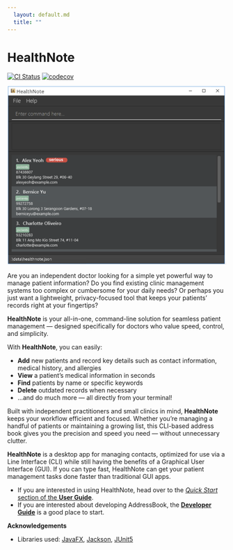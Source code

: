 ```yaml
---
  layout: default.md
  title: ""
---
```


# HealthNote

[![CI Status](https://github.com/AY2526S1-CS2103T-F11-1/tp/actions/workflows/gradle.yml/badge.svg)](https://github.com/AY2526S1-CS2103T-F11-1/tp/actions)
[![codecov](https://codecov.io/gh/AY2526S1-CS2103T-F11-1/tp/branch/master/graph/badge.svg)](https://app.codecov.io/gh/AY2526S1-CS2103T-F11-1/tp)

![Ui](images/Ui.png)


Are you an independent doctor looking for a simple yet powerful way to manage patient information? Do you find existing
clinic management systems too complex or cumbersome for your daily needs? Or perhaps you just want a lightweight, privacy-focused tool that keeps your patients’ records right at your fingertips?

**HealthNote** is your all-in-one, command-line solution for seamless patient management — designed specifically for 
doctors who value speed, control, and simplicity.

With **HealthNote**, you can easily:
- **Add** new patients and record key details such as contact information, medical history, and allergies
- **View** a patient’s medical information in seconds
- **Find** patients by name or specific keywords
- **Delete** outdated records when necessary
- …and do much more — all directly from your terminal!

Built with independent practitioners and small clinics in mind, **HealthNote** keeps your workflow efficient and 
focused. Whether you’re managing a handful of patients or maintaining a growing list, this CLI-based address book gives 
you the precision and speed you need — without unnecessary clutter.

**HealthNote** is a desktop app for managing contacts, optimized for use via a Line Interface (CLI) while still having 
the benefits of a Graphical User Interface (GUI). If you can type fast, HealthNote can get your patient management tasks 
done faster than traditional GUI apps.

* If you are interested in using HealthNote, head over to the 
[_Quick Start_ section of the **User Guide**](UserGuide.html#quick-start).
* If you are interested about developing AddressBook, the [**Developer Guide**](DeveloperGuide.html) is a good place to start.


**Acknowledgements**

* Libraries used: [JavaFX](https://openjfx.io/), [Jackson](https://github.com/FasterXML/jackson), [JUnit5](https://github.com/junit-team/junit5)

